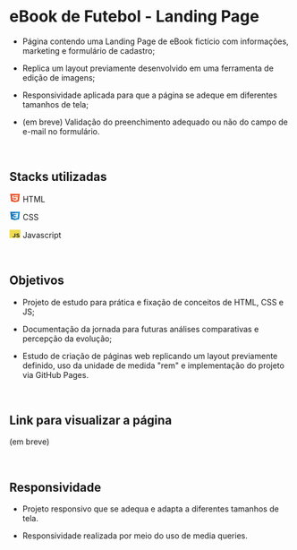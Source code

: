# eBook de Futebol - Landing Page

- Página contendo uma Landing Page de eBook fictício com informações, marketing e formulário de cadastro;

- Replica um layout previamente desenvolvido em uma ferramenta de edição de imagens; 

- Responsividade aplicada para que a página se adeque em diferentes tamanhos de tela;

- (em breve) Validação do preenchimento adequado ou não do campo de e-mail no formulário.

<br>

## Stacks utilizadas

<p><img alt="HTML" height="15" width="20" src="https://raw.githubusercontent.com/devicons/devicon/master/icons/html5/html5-original.svg"> HTML</p>

<p><img alt="CSS" height="15" width="20" src="https://raw.githubusercontent.com/devicons/devicon/master/icons/css3/css3-original.svg"> CSS</p>

<p><img alt="CSS" height="15" width="20" src="https://raw.githubusercontent.com/devicons/devicon/master/icons/javascript/javascript-original.svg"> Javascript</p>

<br>

## Objetivos

- Projeto de estudo para prática e fixação de conceitos de HTML, CSS e JS;

- Documentação da jornada para futuras análises comparativas e percepção da evolução;

- Estudo de criação de páginas web replicando um layout previamente definido, uso da unidade de medida "rem" e implementação do projeto via GitHub Pages.

<br>

## Link para visualizar a página

(em breve)

<br>

## Responsividade

- Projeto responsivo que se adequa e adapta a diferentes tamanhos de tela.

- Responsividade realizada por meio do uso de media queries.
